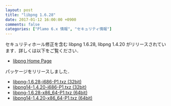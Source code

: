 ```yaml
---
layout: post
title: "libpng 1.6.28"
date: 2017-01-12 16:00:00 +0900
comments: false
categories: ["Plamo 6.x 情報", "セキュリティ情報"]
---
```


セキュリティホール修正を含む libpng 1.6.28, libpng 1.4.20 がリリースされています．詳しくは以下をご覧ください．

* [libpng Home Page](http://www.libpng.org/pub/png/libpng.html)

パッケージをリリースしました．

* [libpng-1.6.28-i686-P1.txz (32bit)](ftp://plamo.linet.gr.jp/pub/Plamo-6.x/x86/plamo/02_x11/libpng-1.6.28-i686-P1.txz)
* [libpng14-1.4.20-i686-P1.txz (32bit)](ftp://plamo.linet.gr.jp/pub/Plamo-6.x/x86/plamo/02_x11/libpng14-1.4.20-i686-P1.txz)
* [libpng-1.6.28-x86_64-P1.txz (64bit)](ftp://plamo.linet.gr.jp/pub/Plamo-6.x/x86_64/plamo/02_x11/libpng-1.6.28-x86_64-P1.txz)
* [libpng14-1.4.20-x86_64-P1.txz (64bit)](ftp://plamo.linet.gr.jp/pub/Plamo-6.x/x86_64/plamo/02_x11/libpng14-1.4.20-x86_64-P1.txz)
